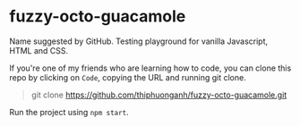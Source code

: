 # fuzzy-octo-guacamole

Name suggested by GitHub. Testing playground for vanilla Javascript, HTML and CSS.


If you're one of my friends who are learning how to code, you can clone this repo by clicking on `Code`, copying the URL and running git clone.
> git clone https://github.com/thiphuonganh/fuzzy-octo-guacamole.git

Run the project using `npm start`.
